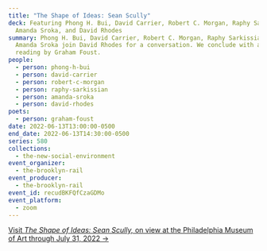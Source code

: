 ```yaml
---
title: "The Shape of Ideas: Sean Scully"
deck: Featuring Phong H. Bui, David Carrier, Robert C. Morgan, Raphy Sarkissian,
  Amanda Sroka, and David Rhodes
summary: Phong H. Bui, David Carrier, Robert C. Morgan, Raphy Sarkissian, and
  Amanda Sroka join David Rhodes for a conversation. We conclude with a poetry
  reading by Graham Foust.
people:
  - person: phong-h-bui
  - person: david-carrier
  - person: robert-c-morgan
  - person: raphy-sarkissian
  - person: amanda-sroka
  - person: david-rhodes
poets:
  - person: graham-foust
date: 2022-06-13T13:00:00-0500
end_date: 2022-06-13T14:30:00-0500
series: 580
collections:
  - the-new-social-environment
event_organizer:
  - the-brooklyn-rail
event_producer:
  - the-brooklyn-rail
event_id: recudBKFQfCzaGDMo
event_platform:
  - zoom
---
```

[Visit *The Shape of Ideas: Sean Scully,* on view at the Philadelphia Museum of Art through July 31, 2022 →](https://philamuseum.org/calendar/exhibition/sean-scully-shape-ideas)